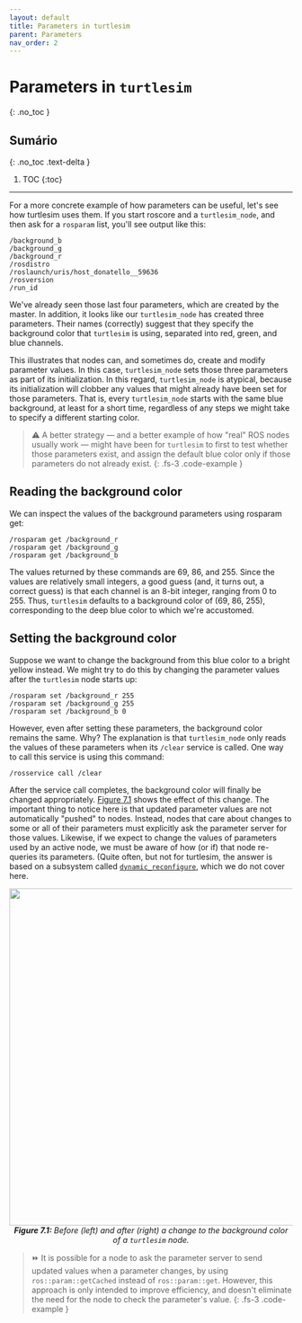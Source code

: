 ```yaml
---
layout: default
title: Parameters in turtlesim
parent: Parameters
nav_order: 2
---
```

# Parameters in `turtlesim`
{: .no_toc }

## Sumário
{: .no_toc .text-delta }

1. TOC
{:toc}
---

For a more concrete example of how parameters can be useful, let's see how turtlesim uses
them. If you start roscore and a `turtlesim_node`, and then ask for a `rosparam` list, you'll
see output like this:

```
/background_b
/background_g
/background_r
/rosdistro
/roslaunch/uris/host_donatello__59636
/rosversion
/run_id
```

We've already seen those last four parameters, which are created by the master. In addition,
it looks like our `turtlesim_node` has created three parameters. Their names (correctly)
suggest that they specify the background color that `turtlesim` is using, separated into red,
green, and blue channels.

This illustrates that nodes can, and sometimes do, create and modify parameter values.
In this case, `turtlesim_node` sets those three parameters as part of its initialization. In this
regard, `turtlesim_node` is atypical, because its initialization will clobber any values that
might already have been set for those parameters. That is, every `turtlesim_node` starts
with the same blue background, at least for a short time, regardless of any steps we might
take to specify a different starting color.

> ⚠️ A better strategy — and a better example of how "real" ROS nodes usually work — 
> might have been for `turtlesim` to first to test whether those parameters exist, and
> assign the default blue color only if those parameters do not already exist.
{: .fs-3 .code-example }

## Reading the background color

We can inspect the values of the background parameters using rosparam get:

```
/rosparam get /background_r
/rosparam get /background_g
/rosparam get /background_b
```

The values returned by these commands are 69, 86, and 255. Since the values are relatively
small integers, a good guess (and, it turns out, a correct guess) is that each channel is an
8-bit integer, ranging from 0 to 255. Thus, `turtlesim` defaults to a background color of
(69, 86, 255), corresponding to the deep blue color to which we're accustomed.

## Setting the background color

Suppose we want to change the background from this
blue color to a bright yellow instead. We might try to do this by changing the parameter
values after the `turtlesim` node starts up:

```
/rosparam set /background_r 255
/rosparam set /background_g 255
/rosparam set /background_b 0
```

However, even after setting these parameters, the background color remains the same.
Why? The explanation is that `turtlesim_node` only reads the values of these parameters
when its `/clear` service is called. One way to call this service is using this command:

```
/rosservice call /clear
```

After the service call completes, the background color will finally be changed appropriately. 
[Figure 7.1](#7.1) shows the effect of this change. The important thing to notice here is that updated
parameter values are not automatically "pushed" to nodes. Instead, nodes that care about changes 
to some or all of their parameters must explicitly ask the parameter server for those values. 
Likewise, if we expect to change the values of parameters used by an active node, we must be aware of how
(or if) that node re-queries its parameters. (Quite often, but not for turtlesim, the answer
is based on a subsystem called [`dynamic_reconfigure`](http://wiki.ros.org/dynamic_reconfigure), which we do not cover here. 

<p align="center">
  <img src="https://user-images.githubusercontent.com/48807586/126051342-93dafc24-c583-412a-bbe9-4a95be2716da.png" width="600"/><br>
  <i><b><a name="7.1"> Figure 7.1:</a></b> Before (left) and after (right) a change to the background color of a <code>turtlesim</code> node.</i>
</p>

> ⏩ It is possible for a node to ask the parameter server to send updated values when
> a parameter changes, by using `ros::param::getCached` instead of `ros::param::get`.
> However, this approach is only intended to improve efficiency, and doesn't eliminate the need for the node to check the parameter's value.
{: .fs-3 .code-example }
